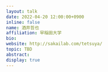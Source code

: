 ```yaml
---
layout: talk
date: 2022-04-20 12:00:00+0900
inline: false
name: 酒井哲也
affiliation: 早稲田大学
bio: 
website: http://sakailab.com/tetsuya/
topic: TBD
abstract: 
display: true
---
```

